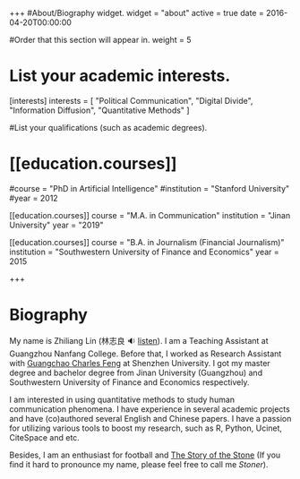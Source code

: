 +++
#About/Biography widget.
widget = "about"
active = true
date = 2016-04-20T00:00:00

#Order that this section will appear in.
weight = 5

# List your academic interests.
[interests]
interests = [
"Political Communication",
"Digital Divide",
"Information Diffusion",
"Quantitative Methods"
  ]



#List your qualifications (such as academic degrees).

# [[education.courses]]

#course = "PhD in Artificial Intelligence"
#institution = "Stanford University"
#year = 2012

[[education.courses]]
  course = "M.A. in Communication"
  institution = "Jinan University"
  year = "2019"

[[education.courses]]
  course = "B.A. in Journalism (Financial Journalism)"
  institution = "Southwestern University of Finance and Economics"
  year = 2015

+++

# Biography

My name is Zhiliang Lin (林志良 :sound: ​[listen](http://www.zhilianglin.com/files/zhiliang-lin.ogg)). I am a Teaching Assistant at Guangzhou Nanfang College. Before that, I worked as Research Assistant with [Guangchao Charles Feng](https://scholar.google.com/citations?user=zoqsgEsAAAAJ&hl) at Shenzhen University. I got my master degree and bachelor degree from Jinan University (Guangzhou) and Southwestern University of Finance and Economics respectively.

I am interested in using quantitative methods to study human communication phenomena. I have experience in several academic projects and have (co)authored several English and Chinese papers. I have a passion for utilizing various tools to boost my research, such as R, Python, Ucinet, CiteSpace and etc. 

Besides, I am an enthusiast for football and [The Story of the Stone](https://www.goodreads.com/series/175344) (If you find it hard to pronounce my name, please feel free to call me *Stoner*).